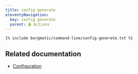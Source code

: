 ```yaml
---
title: config generate
eleventyNavigation:
  key: config generate
  parent: 🎬 Actions
---
```


```
{% include borgmatic/command-line/config-generate.txt %}
```


## Related documentation

 * [Configuration](https://torsion.org/borgmatic/how-to/set-up-backups/#configuration)
